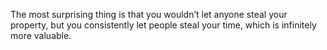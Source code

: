 The most surprising thing is that you wouldn’t let anyone steal your property, but you consistently let people steal your time, which is infinitely more valuable.
